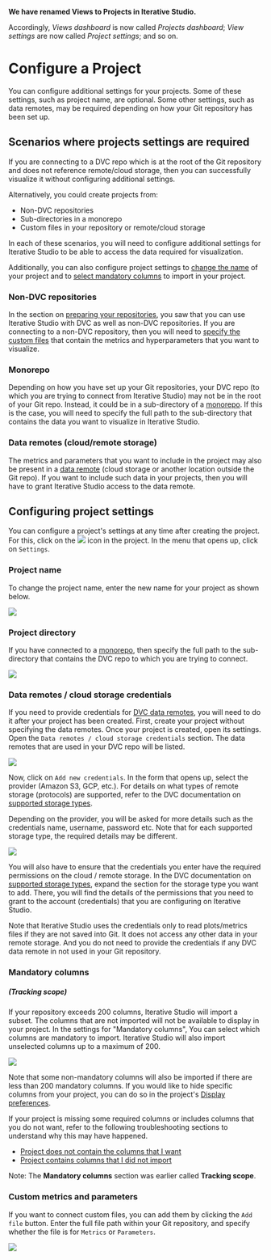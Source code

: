 <admon>

**We have renamed Views to Projects in Iterative Studio.**

Accordingly, _Views dashboard_ is now called _Projects dashboard_; _View
settings_ are now called _Project settings_; and so on.

</admon>

# Configure a Project

You can configure additional settings for your projects. Some of these settings,
such as project name, are optional. Some other settings, such as data remotes,
may be required depending on how your Git repository has been set up.

## Scenarios where projects settings are required

If you are connecting to a DVC repo which is at the root of the Git repository
and does not reference remote/cloud storage, then you can successfully visualize
it without configuring additional settings.

Alternatively, you could create projects from:

- Non-DVC repositories
- Sub-directories in a monorepo
- Custom files in your repository or remote/cloud storage

In each of these scenarios, you will need to configure additional settings for
Iterative Studio to be able to access the data required for visualization.

Additionally, you can also configure project settings to
[change the name](#project-name) of your project and to
[select mandatory columns](#mandatory-columns) to import in your project.

### Non-DVC repositories

In the section on [preparing your repositories], you saw that you can use
Iterative Studio with DVC as well as non-DVC repositories. If you are connecting
to a non-DVC repository, then you will need to [specify the custom files] that
contain the metrics and hyperparameters that you want to visualize.

[preparing your repositories]: /doc/studio/user-guide/prepare-your-repositories
[specify the custom files]: #custom-metrics-and-parameters

### Monorepo

Depending on how you have set up your Git repositories, your DVC repo (to which
you are trying to connect from Iterative Studio) may not be in the root of your
Git repo. Instead, it could be in a sub-directory of a
[monorepo](https://en.wikipedia.org/wiki/Monorepo). If this is the case, you
will need to specify the full path to the sub-directory that contains the data
you want to visualize in Iterative Studio.

### Data remotes (cloud/remote storage)

The metrics and parameters that you want to include in the project may also be
present in a [data remote](/doc/command-reference/remote#description) (cloud
storage or another location outside the Git repo). If you want to include such
data in your projects, then you will have to grant Iterative Studio access to
the data remote.

## Configuring project settings

You can configure a project's settings at any time after creating the project.
For this, click on the
![](https://static.iterative.ai/img/studio/view_open_settings_icon.png) icon in
the project. In the menu that opens up, click on `Settings`.

### Project name

To change the project name, enter the new name for your project as shown below.

![](https://static.iterative.ai/img/studio/project_settings_view_name.png)

### Project directory

If you have connected to a [monorepo](https://en.wikipedia.org/wiki/Monorepo),
then specify the full path to the sub-directory that contains the DVC repo to
which you are trying to connect.

![](https://static.iterative.ai/img/studio/project_settings_sub_directory.png)

### Data remotes / cloud storage credentials

If you need to provide credentials for
[DVC data remotes](/doc/command-reference/remote#description), you will need to
do it after your project has been created. First, create your project without
specifying the data remotes. Once your project is created, open its settings.
Open the `Data remotes / cloud storage credentials` section. The data remotes
that are used in your DVC repo will be listed.

![](https://static.iterative.ai/img/studio/view_settings_credentials.png)

Now, click on `Add new credentials`. In the form that opens up, select the
provider (Amazon S3, GCP, etc.). For details on what types of remote storage
(protocols) are supported, refer to the DVC documentation on
[supported storage types](/doc/command-reference/remote/add#supported-storage-types).

Depending on the provider, you will be asked for more details such as the
credentials name, username, password etc. Note that for each supported storage
type, the required details may be different.

![](https://static.iterative.ai/img/studio/s3_remote_settings_v2.png)

You will also have to ensure that the credentials you enter have the required
permissions on the cloud / remote storage. In the DVC documentation on
[supported storage types](/doc/command-reference/remote/add#supported-storage-types),
expand the section for the storage type you want to add. There, you will find
the details of the permissions that you need to grant to the account
(credentials) that you are configuring on Iterative Studio.

Note that Iterative Studio uses the credentials only to read plots/metrics files
if they are not saved into Git. It does not access any other data in your remote
storage. And you do not need to provide the credentials if any DVC data remote
in not used in your Git repository.

### Mandatory columns

##### (Tracking scope)

If your repository exceeds 200 columns, Iterative Studio will import a subset.
The columns that are not imported will not be available to display in your
project. In the settings for "Mandatory columns", You can select which columns
are mandatory to import. Iterative Studio will also import unselected columns up
to a maximum of 200.

![](https://static.iterative.ai/img/studio/project_settings_mandatory_columns.png)

Note that some non-mandatory columns will also be imported if there are less
than 200 mandatory columns. If you would like to hide specific columns from your
project, you can do so in the project's [Display preferences].

If your project is missing some required columns or includes columns that you do
not want, refer to the following troubleshooting sections to understand why this
may have happened.

- [Project does not contain the columns that I want](/doc/studio/troubleshooting#project-does-not-contain-the-columns-that-i-want)
- [Project contains columns that I did not import](/doc/studio/troubleshooting#project-contains-columns-that-i-did-not-import)

Note: The **Mandatory columns** section was earlier called **Tracking scope**.

[display preferences]:
  /doc/studio/user-guide/projects-and-experiments/explore-ml-experiments#columns

### Custom metrics and parameters

If you want to connect custom files, you can add them by clicking the `Add file`
button. Enter the full file path within your Git repository, and specify whether
the file is for `Metrics` or `Parameters`.

![](https://static.iterative.ai/img/studio/project_settings_custom_files.png)
